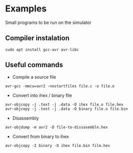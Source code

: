 # Examples

Small programs to be run on the simulator

## Compiler instalation

~~~{.bash}
sudo apt install gcc-avr avr-libc
~~~

## Useful commands

* Compile a source file

~~~{.bash}
avr-gcc -mmcu=avr2 -nostartfiles file.c -o file.o
~~~

* Convert into ihex / binary file

~~~
avr-objcopy -j .text -j .data -O ihex file.o file.hex
avr-objcopy -j .text -j .data -O binary file.o file.bin
~~~

* Disassembly

~~~
avr-objdump -m avr2 -D file-to-dissasemble.hex
~~~

* Convert from binary to ihex

~~~
avr-objcopy -I binary -O ihex file.bin file.hex
~~~

